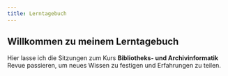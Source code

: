 ```yaml
---
title: Lerntagebuch
---
```


## Willkommen zu meinem Lerntagebuch

Hier lasse ich die Sitzungen zum Kurs **Bibliotheks- und Archivinformatik** Revue passieren, um neues Wissen zu festigen und Erfahrungen zu teilen.
